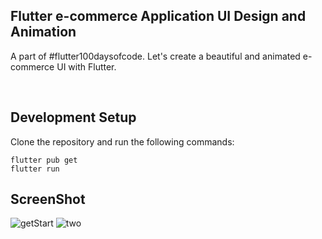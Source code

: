 ## Flutter e-commerce Application UI Design and Animation

A part of #flutter100daysofcode. Let's create a beautiful and animated e-commerce UI with Flutter.



<br>

## Development Setup
Clone the repository and run the following commands:
```
flutter pub get
flutter run
```

## ScreenShot
![getStart](https://github.com/noaama/Ecommerce_flutter/assets/152269693/fcbc4c81-0bc4-40ec-97f1-57c87eb3b939)
![two](https://github.com/noaama/Ecommerce_flutter/assets/152269693/6c09a5cc-9047-4531-be4c-2d3bd2062182)




